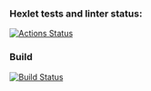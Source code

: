 ### Hexlet tests and linter status:
[![Actions Status](https://github.com/flems/typescript-developer-project-81/actions/workflows/hexlet-check.yml/badge.svg)](https://github.com/flems/typescript-developer-project-81/actions)

### Build
[![Build Status](https://app.travis-ci.com/flems/typescript-developer-project-81.svg?branch=main)](https://app.travis-ci.com/flems/typescript-developer-project-81)
